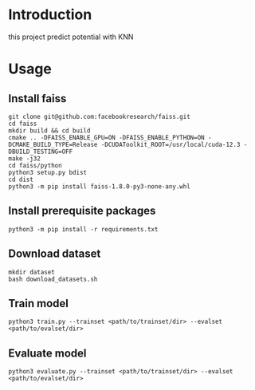 # Introduction

this project predict potential with KNN

# Usage

## Install faiss

```shell
git clone git@github.com:facebookresearch/faiss.git
cd faiss
mkdir build && cd build
cmake .. -DFAISS_ENABLE_GPU=ON -DFAISS_ENABLE_PYTHON=ON -DCMAKE_BUILD_TYPE=Release -DCUDAToolkit_ROOT=/usr/local/cuda-12.3 -DBUILD_TESTING=OFF
make -j32
cd faiss/python
python3 setup.py bdist
cd dist
python3 -m pip install faiss-1.8.0-py3-none-any.whl
```

## Install prerequisite packages

```shell
python3 -m pip install -r requirements.txt
```

## Download dataset

```shell
mkdir dataset
bash download_datasets.sh
```

## Train model

```shell
python3 train.py --trainset <path/to/trainset/dir> --evalset <path/to/evalset/dir>
```

## Evaluate model

```shell
python3 evaluate.py --trainset <path/to/trainset/dir> --evalset <path/to/evalset/dir>
```
